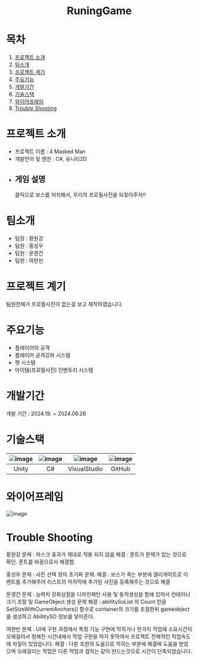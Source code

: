 <div align="center"><h1> RuningGame</h1>
</div>


# 목차
1. [프로젝트 소개](#프로젝트-소개)
2. [팀소개](#팀소개)
3. [프로젝트 계기](#프로젝트-계기)
4. [주요기능](#주요기능)
5. [개발기간](#개발기간)
6. [기술스택](#기술스택)
7. [와이어프레임](#와이어프레임)
8. [Trouble Shooting](#trouble-shooting)

# 프로젝트 소개
 - 프로젝트 이름 : 4 Masked Man
 - 개발언어 및 엔진 : C#, 유니티2D 
 - ## 게임 설명
    클릭으로 보스를 처치해서, 우리의 프로필사진을 되찾아주자!!
   
# 팀소개
 - 팀장 : 황원강
 - 팀원 : 홍성우
 - 팀원 : 문경건
 - 팀원 : 여현빈

# 프로젝트 계기
 팀원전체가 프로필사진이 없는걸 보고 제작하였습니다.
 
# 주요기능
 - 플레이어의 공격
 - 플레이어 공격강화 시스템
 - 펫 시스템
 - 아이템(프로필사진) 인벤토리 시스템

# 개발기간
 개발 기간 : 2024.19. ~ 2024.06.26
 
# 기술스택
|![image](https://github.com/choiyunhwa/RuningGame/assets/82863756/bca72594-c744-4bfe-9432-a59b58a16295)|![image](https://github.com/choiyunhwa/RuningGame/assets/82863756/ab527bb2-a85d-45c6-9036-faa7533520ce)|![image](https://github.com/choiyunhwa/RuningGame/assets/82863756/e53fce63-6924-40f1-83fa-8055a89bc352)|![image](https://github.com/choiyunhwa/RuningGame/assets/82863756/80297e45-d969-4ffc-bd03-0235beb3ed23)
|:---:|:---:|:---:|:---:|
|Unity|C#|VisualStudio|GitHub|

# 와이어프레임
![image](https://github.com/hb0417/4-masked-men/assets/82863756/808083e3-dca6-489e-85f6-2d5015b17579)

# Trouble Shooting
황원강
문제 : 마스크 효과가 제대로 적용 되지 않음
해결 : 폰트가 문제가 있는 것으로 확인. 폰트를 바꿈으로서 해결함.

홍성우
문제 : 사진 선택 창의 초기화 문제.
해결 : 보스가 죽는 부분에 델리게이트로 이벤트를 추가해주어 리스트의 마지막에 추가된 사진을 등록해주는 것으로 해결

문경건
문제 : 능력치 강화상점을 디자인패턴 사용 및 동적생성을 함에 있어서 컨테이너 크기 조절 및 GameObject 생성 문제
해결 : abillitySoList 의 Count 만큼 SetSizeWithCurrentAnchors() 함수로 container의 크기를 조절한뒤 gameobject를 생성하고 AbillitySO 정보를 넣어준다.

여현빈
문제 : UI에 구현 과정에서 특정 기능 구현에 막히거나 한가지 작업에 소요시간이 오래걸려서 정해진 시간내에서 작업 구현을 하지 못하여서 프로젝트 전체적인 작업속도에 차질이 있었습니다.
해결 : 다른 조원의 도움으로 막히는 부분에 해결에 도움을 받았으며 오래걸리는 작업은 다른 작업과 겹치는 같이 만드는것으로 시간이 단축되었습니다.
